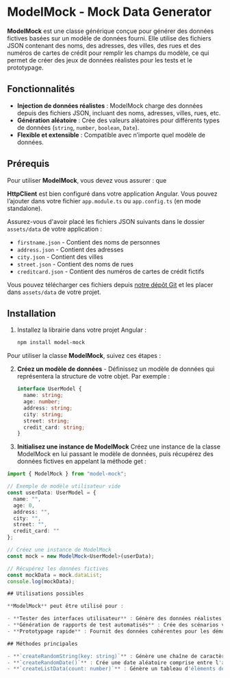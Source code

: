 # ModelMock - Mock Data Generator

**ModelMock** est une classe générique conçue pour générer des données fictives basées sur un modèle de données fourni. Elle utilise des fichiers JSON contenant des noms, des adresses, des villes, des rues et des numéros de cartes de crédit pour remplir les champs du modèle, ce qui permet de créer des jeux de données réalistes pour les tests et le prototypage.

## Fonctionnalités

- **Injection de données réalistes** : ModelMock charge des données depuis des fichiers JSON, incluant des noms, adresses, villes, rues, etc.
- **Génération aléatoire** : Crée des valeurs aléatoires pour différents types de données (`string`, `number`, `boolean`, `Date`).
- **Flexible et extensible** : Compatible avec n’importe quel modèle de données.

## Prérequis

Pour utiliser **ModelMock**, vous devez vous assurer : que 

**HttpClient** est bien configuré dans votre application Angular. Vous pouvez l’ajouter dans votre fichier `app.module.ts` ou `app.config.ts` (en mode standalone).


Assurez-vous d'avoir placé les fichiers JSON suivants dans le dossier `assets/data` de votre application :

- `firstname.json` - Contient des noms de personnes
- `address.json` - Contient des adresses
- `city.json` - Contient des villes
- `street.json` - Contient des noms de rues
- `creditcard.json` - Contient des numéros de cartes de crédit fictifs

Vous pouvez télécharger ces fichiers depuis [notre dépôt Git](https://github.com/lemu94/modelMock/tree/master/projects/model-mock/src/data) et les placer dans `assets/data` de votre projet.

## Installation

1. Installez la librairie dans votre projet Angular :

   ```bash
   npm install model-mock

Pour utiliser la classe **ModelMock**, suivez ces étapes :

2. **Créez un modèle de données** - Définissez un modèle de données qui représentera la structure de votre objet. Par exemple :

   ```typescript
   interface UserModel {
     name: string;
     age: number;
     address: string;
     city: string;
     street: string;
     credit_card: string;
   }
3. **Initialisez une instance de ModelMock** 
Créez une instance de la classe ModelMock en lui passant le modèle de données, puis récupérez des données fictives en appelant la méthode get :
```typescript
import { ModelMock } from "model-mock";

// Exemple de modèle utilisateur vide
const userData: UserModel = {
  name: "",
  age: 0,
  address: "",
  city: "",
  street: "",
  credit_card: ""
};

// Créez une instance de ModelMock
const mock = new ModelMock<UserModel>(userData);

// Récupérez les données fictives
const mockData = mock.dataList;
console.log(mockData);

## Utilisations possibles

**ModelMock** peut être utilisé pour :

- **Tester des interfaces utilisateur** : Génère des données réalistes, permettant de tester les interfaces sans dépendre d'une base de données.
- **Génération de rapports de test automatisés** : Crée des scénarios variés pour valider les cas de test.
- **Prototypage rapide** : Fournit des données cohérentes pour les démonstrations et les phases de développement initiales.

## Méthodes principales

- **`createRandomString(key: string)`** : Génère une chaîne de caractères réaliste en fonction du type de champ (nom, adresse, ville, etc.).
- **`createRandomDate()`** : Crée une date aléatoire comprise entre l'année 2000 et la date actuelle.
- **`createListData(count: number)`** : Génère un tableau d'éléments de données fictives selon le modèle de données fourni.

